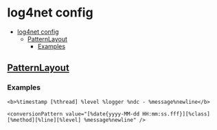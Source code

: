 # log4net config

- [log4net config](#log4net-config)
  - [PatternLayout](#patternlayout)
    - [Examples](#examples)

## [PatternLayout](https://logging.apache.org/log4net/release/sdk/html/T_log4net_Layout_PatternLayout.htm)

### Examples

    <b>%timestamp [%thread] %level %logger %ndc - %message%newline</b>

    <conversionPattern value="[%date{yyyy-MM-dd HH:mm:ss.fff}][%class][%method][%line][%level] %message%newline" />
